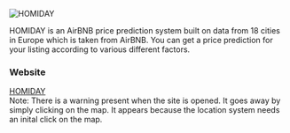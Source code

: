 ![HOMIDAY](https://raw.githubusercontent.com/cagkangrsy/homiday_airbnb_price_prediction/main/logo_horizontal_background.png)

HOMIDAY is an AirBNB price prediction system built on data from 18 cities in Europe which is taken from AirBNB.
You can get a price prediction for your listing according to various different factors.

### Website
 [HOMIDAY](https://homiday.streamlit.app/)  
 Note: There is a warning present when the site is opened. It goes away by simply clicking on the map. It appears because the location system needs an inital click on the map.
